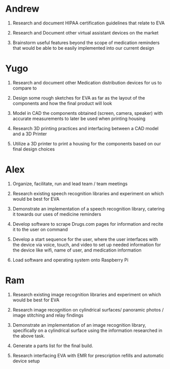 # Andrew
1. Research and document HIPAA certification guidelines that relate to EVA

2. Research and Document other virtual assistant devices on the market

3. Brainstorm useful features beyond the scope of medication reminders that would be able to be easily implemented into our current design

# Yugo
1. Research and document other Medication distribution devices for us to compare to

2. Design some rough sketches for EVA as far as the layout of the components and how the final product will look

3. Model in CAD the components obtained (screen, camera, speaker) with accurate measurements to later be used when printing housing

4. Research 3D printing practices and interfacing between a CAD model and a 3D Printer

5. Utilize a 3D printer to print a housing for the components based on our final design choices

# Alex
1. Organize, facilitate, run and lead team / team meetings

2. Research existing speech recognition libraries and experiment on which would be best for EVA

3. Demonstrate an implementation of a speech recognition library, catering it towards our uses of medicine reminders

4. Develop software to scrape Drugs.com pages for information and recite it to the user on command

5. Develop a start sequence for the user, where the user interfaces with the device via voice, touch, and video to set up needed information for the device like wifi, name of user, and medication information

6. Load software and operating system onto Raspberry Pi

# Ram
1. Research existing image recognition libraries and experiment on which would be best for EVA

2. Research image recognition on cylindrical surfaces/  panoramic photos / image stitching and relay findings

3. Demonstrate an implementation of an image recognition library, specifically on a cylindrical surface using the information researched in the above task.

4. Generate a parts list for the final build.

5. Research interfacing EVA with EMR for prescription refills and automatic device setup




